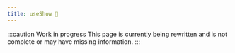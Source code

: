 ```yaml
---
title: useShow 🚧
---
```


:::caution Work in progress
This page is currently being rewritten and is not complete or may have missing information.
:::